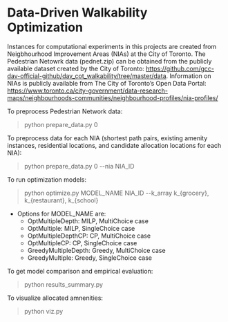# Data-Driven Walkability Optimization

Instances for computational experiments in this projects are created from Neigbhourhood Improvement Areas (NIAs) at the City of Toronto. The Pedestrian Netowrk data (pednet.zip) can be obtained from the publicly available dataset created by the City of Toronto: https://github.com/gcc-dav-official-github/dav_cot_walkability/tree/master/data. Information on NIAs is publicly available from The City of Toronto’s Open Data Portal: https://www.toronto.ca/city-government/data-research-maps/neighbourhoods-communities/neighbourhood-profiles/nia-profiles/

To preprocess Pedestrian Network data:
> python prepare_data.py 0

To preprocess data for each NIA (shortest path pairs, existing amenity instances, residential locations, and candidate allocation locations for each NIA):
> python prepare_data.py 0 --nia NIA_ID

To run optimization models:
>  python optimize.py MODEL_NAME NIA_ID --k_array k_{grocery}, k_{restaurant}, k_{school}
  * Options for MODEL_NAME are:
    * OptMultipleDepth: MILP, MultiChoice case
    * OptMultiple: MILP, SingleChoice case
    * OptMultipleDepthCP: CP, MultiChoice case
    * OptMultipleCP: CP, SingleChoice case
    * GreedyMultipleDepth: Greedy, MultiChoice case
    * GreedyMultiple: Greedy, SingleChoice case
    
    
To get model comparison and empirical evaluation:
> python results_summary.py

To visualize allocated amnenities:
> python viz.py

